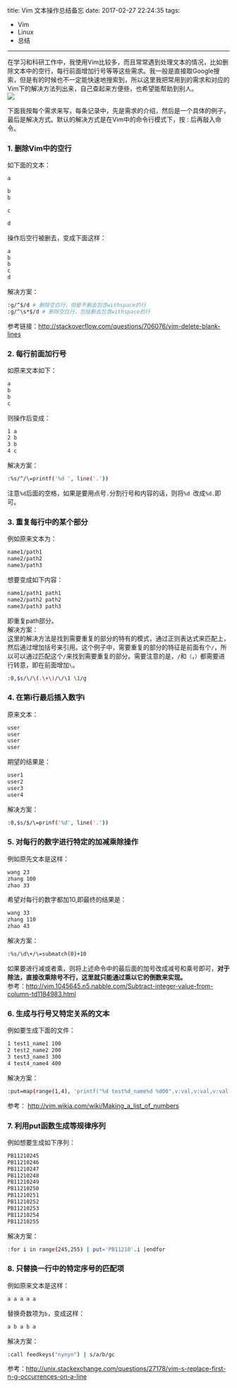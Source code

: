 title: Vim 文本操作总结备忘
date: 2017-02-27 22:24:35
tags:
 - Vim
 - Linux
 - 总结
---
在学习和科研工作中，我使用Vim比较多，而且常常遇到处理文本的情况，比如删除文本中的空行，每行前面增加行号等等这些需求。我一般是直接取Google搜索，但是有的时候也不一定能快速地搜索到，所以这里我把常用到的需求和对应的Vim下的解决方法列出来，自己查起来方便些，也希望能帮助到别人。  
![](/imgs/vim_logo.png)
<!--more-->

下面我按每个需求来写，每条记录中，先是需求的介绍，然后是一个具体的例子，最后是解决方式。默认的解决方式是在Vim中的命令行模式下，按`：`后再敲入命令。  

### 1. 删除Vim中的空行
如下面的文本：
```bash
a

b
b

c

d
```
操作后空行被删去，变成下面这样：
```bash
a
b
b
c
d
```
解决方案：
```bash
:g/^$/d # 删除空白行，但是不删去包含withspace的行
:g/^\s*$/d # 删除空白行，包括删去包含withspace的行
```
参考链接：<http://stackoverflow.com/questions/706076/vim-delete-blank-lines>


### 2. 每行前面加行号
如原来文本如下：
```bash
a
b
b
c
```
则操作后变成：
```bash
1 a
2 b
3 b
4 c
```
解决方案：
```bash
:%s/^/\=printf('%d ', line('.'))
```
注意`%d`后面的空格，如果是要用点号`.`分割行号和内容的话，则将`%d `改成`%d.`即可。  

### 3. 重复每行中的某个部分
例如原来文本为：
```bash
name1/path1 
name2/path2
name3/path3
```
想要变成如下内容：
```bash
name1/path1 path1
name2/path2 path2
name3/path3 path3
```
即重复path部分。  
解决方案：  
这里的解决方法是找到需要重复的部分的特有的模式，通过正则表达式来匹配上，然后通过增加括号来引用。这个例子中，需要重复的部分的特征是前面有个`/`，所以可以通过匹配这个`/`来找到需要重复的部分。需要注意的是，`/`和`（`，`）`都需要进行转意，即在前面增加`\`。  
```bash
:0,$s/\/\(.\+\)/\/\1 \1/g
```


### 4. 在第i行最后插入数字i
原来文本：
```bash
user
user
user
user
```
期望的结果是：
```bash
user1
user2
user3
user4
```
解决方案：
```bash
:0,$s/$/\=prinf('%d', line('.'))
```

### 5. 对每行的数字进行特定的加减乘除操作
例如原先文本是这样：
```bash
wang 23
zhang 100
zhao 33
```
希望对每行的数字都加10,即最终的结果是：
```bash
wang 33
zhang 110
zhao 43
```
解决方案：
```bash
:%s/\d\+/\=submatch(0)+10
```
如果要进行减或者乘，则将上述命令中的最后面的加号改成减号和乘号即可，**对于除法，直接改乘除号不行，这里就只能通过乘以它的倒数来实现。**   
参考：<http://vim.1045645.n5.nabble.com/Subtract-integer-value-from-column-td1184983.html>


### 6. 生成与行号又特定关系的文本
例如要生成下面的文件：
```bash
1 test1_name1 100
2 test2_name2 200
3 test3_name3 300
4 test4_name4 400
```
解决方案：
```bash
:put=map(range(1,4), 'printf("%d test%d_name%d %d00",v:val,v:val,v:val,v:val)')
```
参考： <http://vim.wikia.com/wiki/Making_a_list_of_numbers>

### 7. 利用put函数生成等规律序列
例如想要生成如下序列：
```bash
PB11210245
PB11210246
PB11210247
PB11210248
PB11210249
PB11210250
PB11210251
PB11210252
PB11210253
PB11210254
PB11210255
```
解决方案：
```bash
:for i in range(245,255) | put='PB11210'.i |endfor
```

### 8. 只替换一行中的特定序号的匹配项
例如原来文本是这样：
```bash
a a a a a
```
替换奇数项为`b`，变成这样：
```bash
a b a b a 
```
解决方案：
```bash
:call feedkeys("nynyn") | s/a/b/gc
```
参考：<http://unix.stackexchange.com/questions/27178/vim-s-replace-first-n-g-occurrences-on-a-line>
